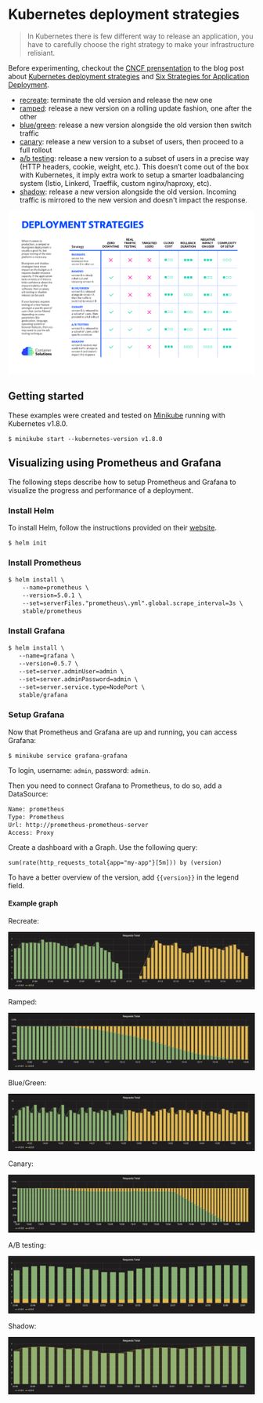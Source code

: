 Kubernetes deployment strategies
================================

> In Kubernetes there is few different way to release an application, you have
to carefully choose the right strategy to make your infrastructure relisiant.

Before experimenting, checkout the [CNCF prensentation](https://www.slideshare.net/EtienneTremel/kubernetes-deployment-strategies-cncf-webinar)
to the blog post about [Kubernetes deployment strategies](https://container-solutions.com/kubernetes-deployment-strategies/)
and [Six Strategies for Application Deployment](https://thenewstack.io/deployment-strategies/).

- [recreate](recreate/): terminate the old version and release the new one
- [ramped](ramped/): release a new version on a rolling update fashion, one
  after the other
- [blue/green](blue-green/): release a new version alongside the old version
  then switch traffic
- [canary](canary/): release a new version to a subset of users, then proceed
  to a full rollout
- [a/b testing](ab-testing/): release a new version to a subset of users in a
  precise way (HTTP headers, cookie, weight, etc.). This doesn’t come out of the
  box with Kubernetes, it imply extra work to setup a smarter
  loadbalancing system (Istio, Linkerd, Traeffik, custom nginx/haproxy, etc).
- [shadow](shadow/): release a new version alongside the old version. Incoming
  traffic is mirrored to the new version and doesn't impact the
  response.

![deployment strategy decision diagram](decision-diagram.png)


## Getting started

These examples were created and tested on [Minikube](http://github.com/kubernetes/minikube)
running with Kubernetes v1.8.0.

```
$ minikube start --kubernetes-version v1.8.0
```


## Visualizing using Prometheus and Grafana

The following steps describe how to setup Prometheus and Grafana to visualize
the progress and performance of a deployment.

### Install Helm

To install Helm, follow the instructions provided on their
[website](https://github.com/kubernetes/helm/releases).

```
$ helm init
```

### Install Prometheus

```
$ helm install \
    --name=prometheus \
    --version=5.0.1 \
    --set=serverFiles."prometheus\.yml".global.scrape_interval=3s \
    stable/prometheus
```

### Install Grafana

```
$ helm install \
   --name=grafana \
   --version=0.5.7 \
   --set=server.adminUser=admin \
   --set=server.adminPassword=admin \
   --set=server.service.type=NodePort \
   stable/grafana
```

### Setup Grafana

Now that Prometheus and Grafana are up and running, you can access Grafana:

```
$ minikube service grafana-grafana
```

To login, username: `admin`, password: `admin`.

Then you need to connect Grafana to Prometheus, to do so, add a DataSource:

```
Name: prometheus
Type: Prometheus
Url: http://prometheus-prometheus-server
Access: Proxy
```

Create a dashboard with a Graph. Use the following query:

```
sum(rate(http_requests_total{app="my-app"}[5m])) by (version)
```

To have a better overview of the version, add `{{version}}` in the legend field.

#### Example graph

Recreate:

![Kubernetes deployment recreate](recreate/grafana-recreate.png)

Ramped:

![Kubernetes deployment ramped](ramped/grafana-ramped.png)

Blue/Green:

![Kubernetes deployment blue-green](blue-green/grafana-blue-green.png)

Canary:

![Kubernetes deployment canary](canary/grafana-canary.png)

A/B testing:

![kubernetes ab-testing deployment](ab-testing/grafana-ab-testing.png)

Shadow:

![kubernetes shadow deployment](shadow/grafana-shadow.png)

